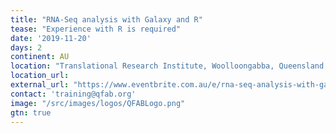 ```yaml
---
title: "RNA-Seq analysis with Galaxy and R" 
tease: "Experience with R is required"
date: '2019-11-20'
days: 2
continent: AU
location: "Translational Research Institute, Woolloongabba, Queensland, Australia"
location_url: 
external_url: "https://www.eventbrite.com.au/e/rna-seq-analysis-with-galaxy-and-r-tickets-73768869675"
contact: 'training@qfab.org'
image: "/src/images/logos/QFABLogo.png"
gtn: true
---
```


